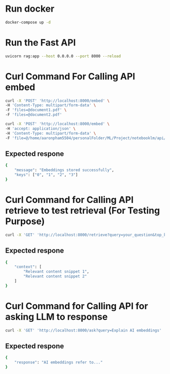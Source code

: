 # Run docker

```sh
docker-compose up -d
```

# Run the Fast API

```sh
uvicorn rag:app --host 0.0.0.0 --port 8000 --reload
```

# Curl Command For Calling API embed

```sh
curl -X 'POST' 'http://localhost:8000/embed' \
-H 'Content-Type: multipart/form-data' \
-F 'files=@document1.pdf' \
-F 'files=@document2.pdf'
```

```sh
curl -X 'POST' 'http://localhost:8000/embed' \
-H 'accept: application/json' \
-H 'Content-Type: multipart/form-data' \
-F 'file=@/home/aaronpham5504/personalFolder/ML/Project/notebooklm/api/rag_api/nke-10k-2023.pdf'
```

## Expected respone

```sh
{
    "message": "Embeddings stored successfully",
    "keys": ["0", "1", "2", "3"]
}
```

# Curl Command for Calling API retrieve to test retrieval (For Testing Purpose)

```sh
curl -X 'GET' 'http://localhost:8000/retrieve?query=your_question&top_k=3'
```

## Expected respone

```sh
{
    "context": [
        "Relevant content snippet 1",
        "Relevant content snippet 2"
    ]
}
```

# Curl Command for Calling API for asking LLM to response

```sh
curl -X 'GET' 'http://localhost:8000/ask?query=Explain AI embeddings'
```

## Expected respone

```sh
{
    "response": "AI embeddings refer to..."
}
```
